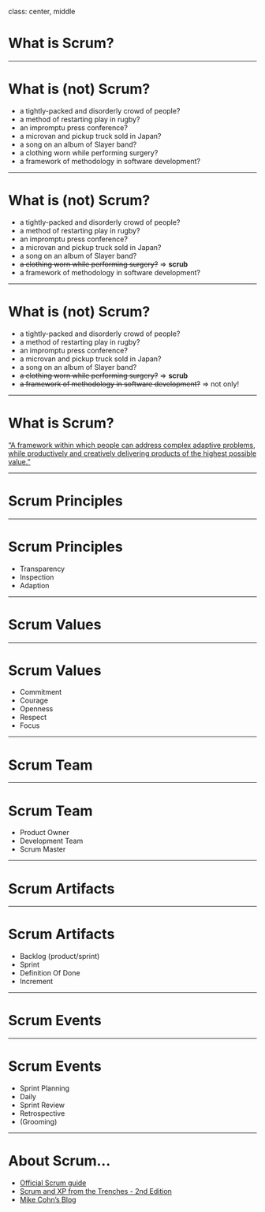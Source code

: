 class: center, middle

# What is Scrum?

---

# What is (not) Scrum?

* a tightly-packed and disorderly crowd of people?
* a method of restarting play in rugby?
* an impromptu press conference?
* a microvan and pickup truck sold in Japan?
* a song on an album of Slayer band?
* a clothing worn while performing surgery?
* a framework of methodology in software development?

---

# What is (not) Scrum?

* a tightly-packed and disorderly crowd of people?
* a method of restarting play in rugby?
* an impromptu press conference?
* a microvan and pickup truck sold in Japan?
* a song on an album of Slayer band?
* ~~a clothing worn while performing surgery?~~ => **scrub**
* a framework of methodology in software development?

---

# What is (not) Scrum?

* a tightly-packed and disorderly crowd of people?
* a method of restarting play in rugby?
* an impromptu press conference?
* a microvan and pickup truck sold in Japan?
* a song on an album of Slayer band?
* ~~a clothing worn while performing surgery?~~ => **scrub**
* ~~a framework of methodology in software development?~~ => not only!

---

# What is Scrum?

[“A framework within which people can address complex adaptive problems, while productively and creatively delivering products of the highest possible value.”](
https://ronjeffries.com/articles/018-01ff/scrum-not-asd-1/)

---

# Scrum Principles

---

# Scrum Principles

* Transparency
* Inspection
* Adaption

---

# Scrum Values

---

# Scrum Values

* Commitment
* Courage
* Openness
* Respect
* Focus

---

# Scrum Team

---

# Scrum Team

* Product Owner
* Development Team
* Scrum Master

---

# Scrum Artifacts

---

# Scrum Artifacts

* Backlog (product/sprint)
* Sprint
* Definition Of Done
* Increment

---

# Scrum Events

---

# Scrum Events

* Sprint Planning
* Daily
* Sprint Review
* Retrospective
* (Grooming)

---

# About Scrum...
* [Official Scrum guide](http://www.scrumguides.org/scrum-guide.html)
* [Scrum and XP from the Trenches - 2nd Edition](https://www.infoq.com/minibooks/scrum-xp-from-the-trenches-2)
* [Mike Cohn’s Blog](https://www.mountaingoatsoftware.com/blog)
